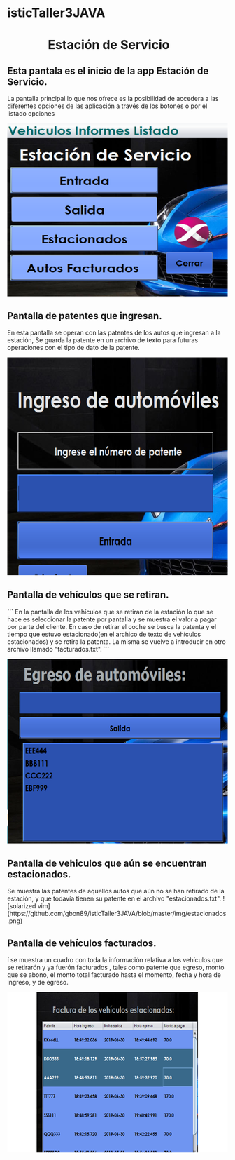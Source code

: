 # isticTaller3JAVA
 <!DOCTYPE html>
<html>
 </head>          
<body>      
<h1>&nbsp;&nbsp;&nbsp;&nbsp;&nbsp;&nbsp;&nbsp;&nbsp;&nbsp;&nbsp;&nbsp;&nbsp;&nbsp;&nbsp;Estación de Servicio</h1>
 
 <h2>Esta pantala es el inicio de la app Estación de Servicio.</h2>
 
 <p>La pantalla principal lo que nos ofrece es la posibilidad de accedera 
 a las diferentes opciones de las aplicación a través de los botones o por el listado opciones</p>
   
![solarized vim](https://github.com/gbon89/isticTaller3JAVA/blob/master/img/principal.png)

<h2>Pantalla de patentes que ingresan.</h2>

<p>En esta pantalla se operan con las patentes de los autos que ingresan a la estación,
Se guarda la patente en un archivo de texto para futuras operaciones con el tipo de dato de la patente.
</p>

![solarized vim](https://github.com/gbon89/isticTaller3JAVA/blob/master/img/entrada.png)

<h2>Pantalla de vehículos que se retiran.</h2>
```
En la pantalla de los vehículos que se retiran de la estación lo que se hace es seleccionar la patente
por pantalla y se muestra el valor a pagar por parte del cliente. En caso de retirar el coche se busca la patenta y el tiempo que estuvo estacionado(en el archico de texto de vehículos estacionados) y se retira la patenta. La misma se vuelve a introducir en otro archivo llamado "facturados.txt".
```

![solarized vim](https://github.com/gbon89/isticTaller3JAVA/blob/master/img/Salida.png)

<h2>Pantalla de vehiculos que aún se encuentran estacionados.</h2>

<p>Se muestra las patentes de aquellos autos que aún no se han retirado de la estación, y que todavía 
 tienen su patente en el archivo "estacionados.txt".
![solarized vim](https://github.com/gbon89/isticTaller3JAVA/blob/master/img/estacionados.png)

<h2>Pantalla de vehículos facturados.</h2>

<p>í se muestra un cuadro con toda la información relativa a los vehículos que se retirarón y ya fuerón facturados , 
 tales como patente que egreso, monto que se abono, el monto total facturado hasta el momento, 
 fecha y hora de ingreso, y de egreso.</p>
 
![solarized vim](https://github.com/gbon89/isticTaller3JAVA/blob/master/img/facturado.png)

</body>
</html>


